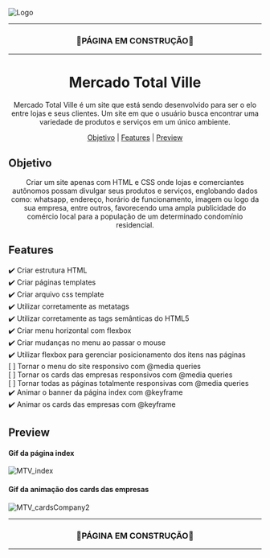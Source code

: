 
![Logo](https://user-images.githubusercontent.com/68918326/145571249-43b90124-b7d6-4ccf-b7dd-8948d255cd39.PNG)

<hr>
<h3 align="center">🚧PÁGINA EM CONSTRUÇÃO🚧</h3>
<hr>

<h1 align="center">Mercado Total Ville</h1>



<p align="center">Mercado Total Ville é um site que está sendo desenvolvido para ser o elo entre lojas e seus clientes. Um site em que o usuário busca encontrar uma variedade de produtos e serviços em um único ambiente.</p>

<p align="center">
  <a href="#objetivo">Objetivo</a> |
  <a href="#features">Features</a> |
  <a href="#preview">Preview</a>
</p>


## Objetivo
<p align="center">
  Criar um site apenas com HTML e CSS onde lojas e comerciantes autônomos possam divulgar seus produtos e serviços, englobando dados como: whatsapp, endereço, horário de funcionamento, imagem ou logo da sua empresa, entre outros, favorecendo uma ampla publicidade do comércio local para a população de um determinado condomínio residencial.
</p>


## Features

  ✔️ Criar estrutura HTML <br>
  ✔️ Criar páginas templates <br>
  ✔️ Criar arquivo css template <br>
  ✔️ Utilizar corretamente as metatags <br>
  ✔️ Utilizar corretamente as tags semânticas do HTML5 <br>
  ✔️ Criar menu horizontal com flexbox <br>
  ✔️ Criar mudanças no menu ao passar o mouse <br>
  ✔️ Utilizar flexbox para gerenciar posicionamento dos itens nas páginas <br>
  [ ] Tornar o menu do site responsivo com @media queries <br>
  [ ] Tornar os cards das empresas responsivos com @media queries <br>
  [ ] Tornar todas as páginas totalmente responsivas  com @media queries <br>
  ✔️ Animar o banner da página index com @keyframe <br>
  ✔️ Animar os cards das empresas com @keyframe <br>
  
    
## Preview

#### Gif da página index
![MTV_index](https://user-images.githubusercontent.com/68918326/146215696-b9146e9a-02a3-47ee-81d5-9a34176d5e3c.gif)

#### Gif da animação dos cards das empresas
![MTV_cardsCompany2](https://user-images.githubusercontent.com/68918326/146558925-78cfdc70-6b49-4833-a69b-55caa26e5096.gif)


<hr>
<h3 align="center">🚧PÁGINA EM CONSTRUÇÃO🚧</h3>
<hr>
